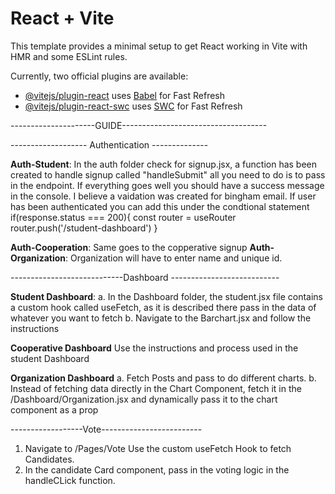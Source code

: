 # React + Vite

This template provides a minimal setup to get React working in Vite with HMR and some ESLint rules.

Currently, two official plugins are available:

- [@vitejs/plugin-react](https://github.com/vitejs/vite-plugin-react/blob/main/packages/plugin-react/README.md) uses [Babel](https://babeljs.io/) for Fast Refresh
- [@vitejs/plugin-react-swc](https://github.com/vitejs/vite-plugin-react-swc) uses [SWC](https://swc.rs/) for Fast Refresh

---------------------GUIDE------------------------------------

------------------- Authentication --------------

**Auth-Student**: In the auth folder check for signup.jsx, a function has been created to handle signup called "handleSubmit" all you need to do is to pass in the endpoint. If everything goes well you should have a success message in the console. I believe a vaidation was created for bingham email. If user has been authenticated you can add this under the condtional statement
if(response.status === 200){
const router = useRouter
router.push('/student-dashboard')
}

**Auth-Cooperation**: Same goes to the copperative signup
**Auth-Organization**: Organization will have to enter name and unique id.

----------------------------Dashboard ---------------------------

**Student Dashboard**:
a. In the Dashboard folder, the student.jsx file contains a custom hook called useFetch, as it is described there pass in the data of whatever you want to fetch
b. Navigate to the Barchart.jsx and follow the instructions

**Cooperative Dashboard**
Use the instructions and process used in the student Dashboard

**Organization Dashboard**
a. Fetch Posts and pass to do different charts.
b. Instead of fetching data directly in the Chart Component, fetch it in the /Dashboard/Organization.jsx and dynamically pass it to the chart component as a prop

------------------Vote-------------------------

1. Navigate to /Pages/Vote
   Use the custom useFetch Hook to fetch Candidates.
2. In the candidate Card component, pass in the voting logic in the handleCLick function.
